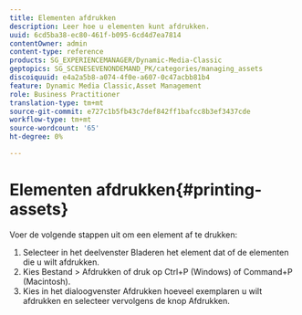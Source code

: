 ```yaml
---
title: Elementen afdrukken
description: Leer hoe u elementen kunt afdrukken.
uuid: 6cd5ba38-ec80-461f-b095-6cd4d7ea7814
contentOwner: admin
content-type: reference
products: SG_EXPERIENCEMANAGER/Dynamic-Media-Classic
geptopics: SG_SCENESEVENONDEMAND_PK/categories/managing_assets
discoiquuid: e4a2a5b8-a074-4f0e-a607-0c47acbb81b4
feature: Dynamic Media Classic,Asset Management
role: Business Practitioner
translation-type: tm+mt
source-git-commit: e727c1b5fb43c7def842ff1bafcc8b3ef3437cde
workflow-type: tm+mt
source-wordcount: '65'
ht-degree: 0%

---
```



# Elementen afdrukken{#printing-assets}

Voer de volgende stappen uit om een element af te drukken:

1. Selecteer in het deelvenster Bladeren het element dat of de elementen die u wilt afdrukken.
1. Kies Bestand > Afdrukken of druk op Ctrl+P (Windows) of Command+P (Macintosh).
1. Kies in het dialoogvenster Afdrukken hoeveel exemplaren u wilt afdrukken en selecteer vervolgens de knop Afdrukken.

